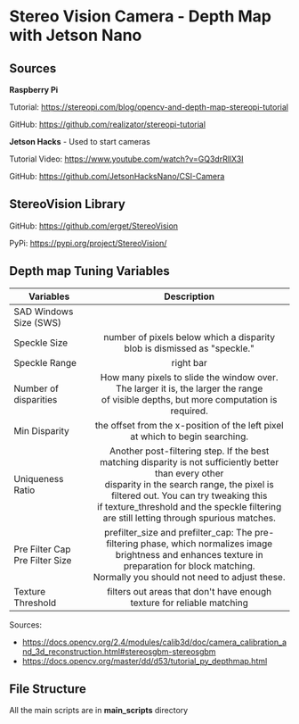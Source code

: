 # Stereo Vision Camera - Depth Map with Jetson Nano

## Sources
**Raspberry Pi**

Tutorial: https://stereopi.com/blog/opencv-and-depth-map-stereopi-tutorial

GitHub: https://github.com/realizator/stereopi-tutorial

**Jetson Hacks** - Used to start cameras

Tutorial Video: https://www.youtube.com/watch?v=GQ3drRllX3I

GitHub: https://github.com/JetsonHacksNano/CSI-Camera


## StereoVision Library
GitHub: https://github.com/erget/StereoVision

PyPi: https://pypi.org/project/StereoVision/

## Depth map Tuning Variables


| Variables  | Description |
| ------------- |:-------------:|
| SAD Windows Size (SWS) | ||
| Speckle Size      | number of pixels below which a disparity blob is dismissed as "speckle."      |
| Speckle Range  | right bar     |
|   Number of disparities   |   How many pixels to slide the window over. The larger it is, the larger the range <br /> of visible depths, but more computation is required.   |
|   Min Disparity   |   the offset from the x-position of the left pixel at which to begin searching.   |
|   Uniqueness Ratio   |   Another post-filtering step. If the best matching disparity is not sufficiently better than every other<br /> disparity in the search range, the pixel is filtered out.  You can try tweaking this<br /> if texture_threshold and the speckle filtering are still letting through spurious matches.   |
|  Pre Filter Cap <br /> Pre Filter Size    |  prefilter_size and prefilter_cap: The pre-filtering phase, which normalizes image<br /> brightness and enhances texture in preparation for block matching.<br /> Normally you should not need to adjust these.    |
|   Texture Threshold   |   filters out areas that don't have enough texture for reliable matching   |

Sources: 
* https://docs.opencv.org/2.4/modules/calib3d/doc/camera_calibration_and_3d_reconstruction.html#stereosgbm-stereosgbm
* https://docs.opencv.org/master/dd/d53/tutorial_py_depthmap.html

## File Structure
All the main scripts are in **main_scripts** directory